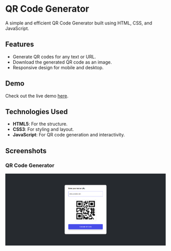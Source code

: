 # QR Code Generator

A simple and efficient QR Code Generator built using HTML, CSS, and JavaScript.

## Features

- Generate QR codes for any text or URL.
- Download the generated QR code as an image.
- Responsive design for mobile and desktop.

## Demo

Check out the live demo [here](#).

## Technologies Used

- **HTML5**: For the structure.
- **CSS3**: For styling and layout.
- **JavaScript**: For QR code generation and interactivity.

## Screenshots

### QR Code Generator
![QR](OR_Generator.png)
